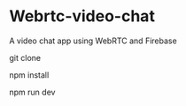# Webrtc-video-chat
A video chat app using WebRTC and Firebase



git clone <this-repo>
  
  
npm install
  
  
npm run dev
